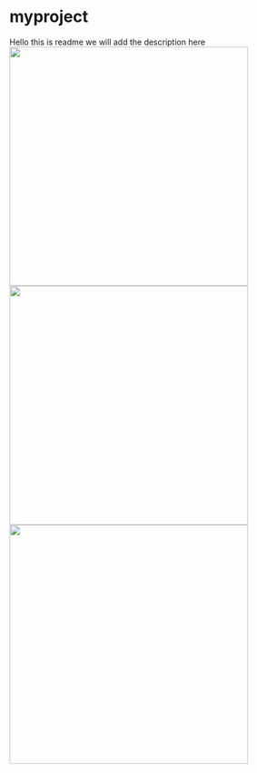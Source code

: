 # myproject

Hello this is readme we will add the description here
<img src="https://user-images.githubusercontent.com/93896554/197515746-323defa9-727b-4383-a893-7bf61d66dd98.jpg" style="float:left;width:420px;height:auto;">
<img src="[https://user-images.githubusercontent.com/93896554/197515746-323defa9-727b-4383-a893-7bf61d66dd98.jpg](https://github.com/reyyatuquib/myproject/blob/main/assets/WIN_20211014_15_00_40_Pro.jpg?raw=true)" style="float:left;width:420px;height:auto;">
<img src="[https://user-images.githubusercontent.com/93896554/197515746-323defa9-727b-4383-a893-7bf61d66dd98.jpg](https://github.com/reyyatuquib/myproject/blob/main/assets/WIN_20210930_12_48_37_Pro.jpg)" style="float:left;width:420px;height:auto;">
